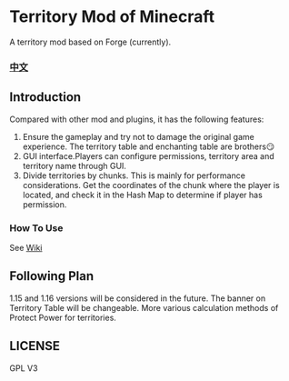 # Territory Mod of Minecraft
A territory mod based on Forge (currently).

### [中文](https://github.com/leon-o/MineTerritory/blob/master/README_cn.md)
## Introduction

Compared with other mod and plugins, it has the following features:

1. Ensure the gameplay and try not to damage the original game experience. The territory table and enchanting table are brothers:smirk:
2. GUI interface.Players can configure permissions, territory area and territory name through GUI.
3. Divide territories by chunks. This is mainly for performance considerations. Get the coordinates of the chunk where the player is located, and check it in
 the Hash Map to determine if player has permission.

### How To Use

See [Wiki](https://github.com/leon-o/MineTerritory/wiki)

## Following Plan

1.15 and 1.16 versions will be considered in the future.
The banner on Territory Table will be changeable.
More various calculation methods of Protect Power for territories.

## LICENSE

GPL V3
